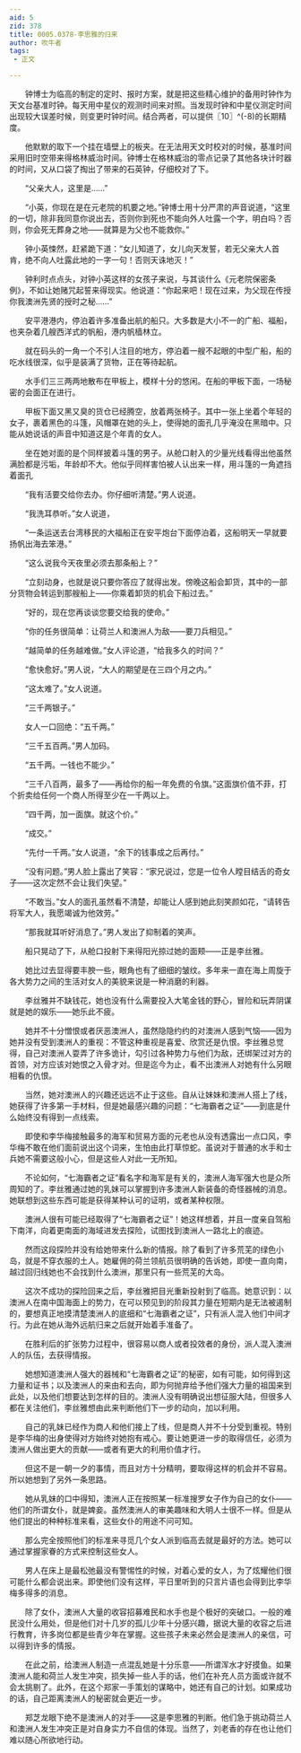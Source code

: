 ```yaml
---
aid: 5
zid: 378
title: 0005.0378-李思雅的归来
author: 吹牛者
tags: 
 - 正文

---
```




　　钟博士为临高的制定的定时、报时方案，就是把这些精心维护的备用时钟作为天文台基准时钟。每天用中星仪的观测时间来对照。当发现时钟和中星仪测定时间出现较大误差时候，则变更时钟时间。结合两者，可以提供〖10〗^(-8)的长期精度。

　　他默默的取下一个挂在墙壁上的板夹。在无法用天文时校对的时候，基准时间采用旧时空带来得格林威治时间。钟博士在格林威治的零点记录了其他各块计时器的时间，又从口袋了掏出了带来的石英钟，仔细校对了下。

　　“父亲大人，这里是……”

　　“小英，你现在是在元老院的机要之地。”钟博士用十分严肃的声音说道，“这里的一切，除非我同意你说出去，否则你到死也不能向外人吐露一个字，明白吗？否则，你会死无葬身之地——就算是为父也不能救你。”

　　钟小英悚然，赶紧跪下道：“女儿知道了，女儿向天发誓，若无父亲大人首肯，绝不向人吐露此地的一字一句！否则天诛地灭！”

　　钟利时点点头，对钟小英这样的女孩子来说，与其谈什么《元老院保密条例》，不如让她赌咒起誓来得现实。他说道：“你起来吧！现在过来，为父现在传授你我澳洲先贤的授时之秘……”

　　安平港港内，停泊着许多准备出航的船只。大多数是大小不一的广船、福船，也夹杂着几艘西洋式的帆船，港内帆樯林立。

　　就在码头的一角一个不引人注目的地方，停泊着一艘不起眼的中型广船，船的吃水线很深，似乎是装满了货物，正在等待起航。

　　水手们三三两两地散布在甲板上，模样十分的悠闲。在船的甲板下面，一场秘密的会面正在进行。

　　甲板下面又黑又臭的货仓已经腾空，放着两张椅子。其中一张上坐着个年轻的女子，裹着黑色的斗篷，风帽罩在她的头上，使得她的面孔几乎淹没在黑暗中。只能从她说话的声音中知道这是个年青的女人。

　　坐在她对面的是个同样披着斗篷的男子。从舱口射入的少量光线看得出他虽然满脸都是污垢，年龄却不大。他似乎同样害怕被人认出来一样，用斗篷的一角遮挡着面孔

　　“我有活要交给你去办。你仔细听清楚。”男人说道。

　　“我洗耳恭听。”女人说道，

　　“一条运送去台湾移民的大福船正在安平炮台下面停泊着，这船明天一早就要扬帆出海去笨港。”

　　“这么说我今天夜里必须去那条船上？”

　　“立刻动身，也就是说只要你答应了就得出发。傍晚这船会卸货，其中的一部分货物会转运到那艘船上——你乘着卸货的机会下船过去。”

　　“好的，现在您再谈谈您要交给我的使命。”

　　“你的任务很简单：让荷兰人和澳洲人为敌——要刀兵相见。”

　　“越简单的任务越难做。”女人评论道，“给我多久的时间？”

　　“愈快愈好。”男人说，“大人的期望是在三四个月之内。”

　　“这太难了。”女人说道。

　　“三千两银子。”

　　女人一口回绝：“五千两。”

　　“三千五百两。”男人加码。

　　“五千两。一钱也不能少。”

　　“三千八百两，最多了——再给你的船一年免费的令旗。”这面旗价值不菲，打个折卖给任何一个商人所得至少在一千两以上。

　　“四千两，加一面旗。就这个价。”

　　“成交。”

　　“先付一千两。”女人说道，“余下的钱事成之后再付。”

　　“没有问题。”男人脸上露出了笑容：“家兄说过，您是一位令人瞠目结舌的奇女子——这次定然不会让我们失望。”

　　“不敢当。”女人的面孔虽然看不清楚，却能让人感到她此刻笑颜如花，“请转告将军大人，我愿竭诚为他效劳。”

　　“那我就耳听好消息了。”男人发出了抑制着的笑声。

　　船只晃动了下，从舱口投射下来得阳光掠过她的面颊——正是李丝雅。

　　她比过去显得要丰腴一些，眼角也有了细细的皱纹。多年来一直在海上周旋于各大势力之间的生活对女人的美貌来说是一种消磨的利器。

　　李丝雅并不缺钱花，她也没有什么需要投入大笔金钱的野心，冒险和玩弄阴谋就是她的娱乐——她乐此不疲。

　　她并不十分憎恨或者厌恶澳洲人，虽然隐隐约约的对澳洲人感到气恼——因为她并没有受到澳洲人的重视：不管这种重视是喜爱、欣赏还是仇恨。李丝雅总觉得，自己对澳洲人耍弄了许多诡计，勾引过各种势力与他们为敌，还绑架过对方的首领，对方应该对她恨之入骨才对。但是迄今为止，看不出澳洲人对她有什么另眼相看的仇恨。

　　当然，她对澳洲人的兴趣还远远不止于这些。自从让妹妹和澳洲人搭上了线，她获得了许多第一手材料，但是她最感兴趣的问题：“七海霸者之证”——到底是什么始终没有得到一点线索。

　　即使和李华梅接触最多的海军和贸易方面的元老也从没有透露出一点口风，李华梅不敢在他们面前说出这个词来，生怕由此打草惊蛇。虽说对于普通的水手和士兵她不需要这般小心，但是这些人对此一无所知。

　　不论如何，“七海霸者之证”看名字和海军是有关的，澳洲人海军强大也是众所周知的了。李丝雅通过她的乳妹可以掌握到许多澳洲人新装备的奇怪器械的消息。她联想到这些东西可能是获得某种认可的证明，或者某种权限。

　　澳洲人很有可能已经取得了“七海霸者之证”！她这样想着，并且一度亲自驾船下南洋，向着更南面的海域进发去探险，试图找到澳洲人一路北上的痕迹。

　　然而这段探险并没有给她带来什么新的情报。除了看到了许多荒芜的绿色小岛，就是不穿衣服的土人。她雇佣的荷兰领航员很明确的告诉她，即使一直向南，越过回归线她也不会找到什么澳洲，那里只有一些荒芜的大岛。

　　这次不成功的探险回来之后，李丝雅把目光重新投射到了临高。她意识到：以澳洲人在南中国海面上的势力，在可以预见到的阶段其力量在短期内是无法被遏制的，要想真正地摸清楚澳洲人的底细和“七海霸者之证”，只有派人混入他们中间才行。为此在她从海外远航归来之后就开始着手准备了。

　　在胜利后的扩张势力过程中，很容易以商人或者投效者的身份，派人混入澳洲人的队伍，去获得情报。 

　　她想知道澳洲人强大的器械和“七海霸者之证”的秘密，如有可能，如何得到这力量和证书；以及澳洲人的来由和去向，即为何抛弃给予他们强大力量的祖国来到此处，以及他们想要达到怎样的目的。澳洲人没有明确说出想征服大陆，但很多人都在关注他们，李丝雅想由此来判断他们下一步的动向，加以利用。

　　自己的乳妹已经作为商人和他们接上了线，但是商人并不十分受到重视。特别是李华梅的出身使得对方始终对她抱有戒心。要让她更进一步的取得信任，必须为澳洲人做出更大的贡献——或者有更大的利用价值才行。

　　但这不是一朝一夕的事情，而且对方十分精明，要取得这样的机会并不容易。所以她想到了另外一条思路。

　　她从乳妹的口中得知，澳洲人正在按照某一标准搜罗女子作为自己的女仆——他们的所谓女仆，就是婢妾。虽然澳洲人的审美趣味和大明人士很不一样。但是从他们提出的种种标准来看，这些女仆的用途不问可知。

　　那么完全按照他们的标准来寻觅几个女人派到临高去就是最好的方法。她可以通过掌握家眷的方式来控制这些女人。

　　男人在床上是最松弛最没有警惕性的时候，对着心爱的女人，为了炫耀他们很可能什么都会说出来。即使他们没有这样，平日里听到的只言片语也会得到比李华梅多得多的消息。

　　除了女仆，澳洲人大量的收容招募难民和水手也是个极好的突破口。一般的难民没什么用处，但是他们对十几岁的孤儿少年十分感兴趣，据说大量的收容之后进行教育，许多岗位都是些青少年在掌握。这些孩子未来必然会是澳洲人的亲信，可以得到许多的情报。

　　在此之前，给澳洲人制造一点混乱她是十分乐意——所谓浑水才好摸鱼。如果澳洲人能和荷兰人发生冲突，损失掉一些人手的话，他们在补充人员方面或许就不会太挑剔了。此外，在这个郑家一手策划的谋略中，她还有自己的计划。如果成功的话，自己距离澳洲人的秘密就会更近一步。

　　郑芝龙眼下绝不是澳洲人的对手——这是李思雅的判断。他们急于挑动荷兰人和澳洲人发生冲突正是对自身实力不自信的体现。当然了，刘老香的存在也让他们难以随心所欲地行动。


